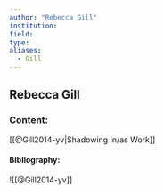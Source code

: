 ```yaml
---
author: "Rebecca Gill"
institution:
field:
type:
aliases:
  - Gill
---
```


## Rebecca Gill

### Content:
[[@Gill2014-yv|Shadowing In/as Work]]

#### Bibliography:

![[@Gill2014-yv]]
